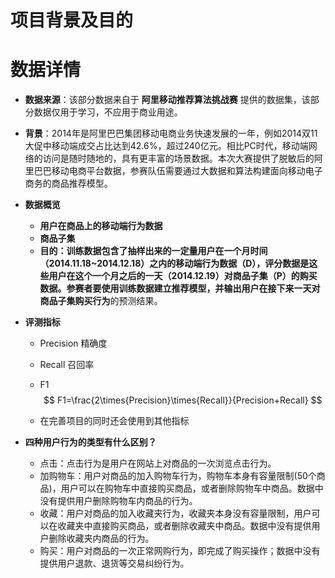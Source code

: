# 项目背景及目的



# 数据详情

- **数据来源**：该部分数据来自于 **阿里移动推荐算法挑战赛** 提供的数据集，该部分数据仅用于学习，不应用于商业用途。

  [数据来源]: https://tianchi.aliyun.com/competition/entrance/532043/information

- **背景**：2014年是阿里巴巴集团移动电商业务快速发展的一年，例如2014双11大促中移动端成交占比达到42.6%，超过240亿元。相比PC时代，移动端网络的访问是随时随地的，具有更丰富的场景数据。本次大赛提供了脱敏后的阿里巴巴移动电商平台数据，参赛队伍需要通过大数据和算法构建面向移动电子商务的商品推荐模型。

- **数据概览**

  - **用户在商品上的移动端行为数据**
  - **商品子集**
  - **目的：**训练数据包含了抽样出来的一定量用户在一个月时间（2014.11.18~2014.12.18）之内的移动端行为数据（D），评分数据是这些用户在这个一个月之后的一天（2014.12.19）对商品子集（P）的购买数据。参赛者要使用训练数据建立推荐模型，并输出用户在接下来一天对商品子集**购买行为**的预测结果。

- **评测指标**

  - Precision 精确度

  - Recall 召回率

  - F1
    $$
    F1=\frac{2\times{Precision}\times{Recall}}{Precision+Recall}
    $$

  - 在完善项目的同时还会使用到其他指标

- **四种用户行为的类型有什么区别？**
  - 点击：点击行为是用户在网站上对商品的一次浏览点击行为。
  - 加购物车：用户对商品的加入购物车行为，购物车本身有容量限制(50个商品)，用户可以在购物车中直接购买商品，或者删除购物车中商品。数据中没有提供用户删除购物车内商品的行为。
  - 收藏：用户对商品的加入收藏夹行为，收藏夹本身没有容量限制，用户可以在收藏夹中直接购买商品，或者删除收藏夹中商品。数据中没有提供用户删除收藏夹内商品的行为。
  - 购买：用户对商品的一次正常网购行为，即完成了购买操作；数据中没有提供用户退款、退货等交易纠纷行为。
